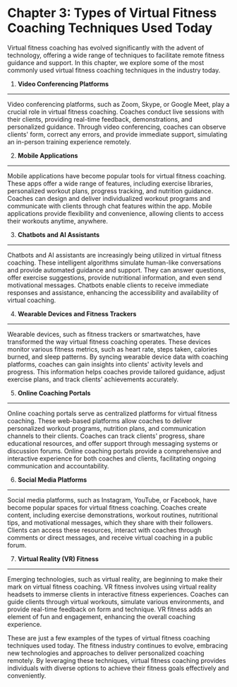 Chapter 3: Types of Virtual Fitness Coaching Techniques Used Today
==================================================================

Virtual fitness coaching has evolved significantly with the advent of technology, offering a wide range of techniques to facilitate remote fitness guidance and support. In this chapter, we explore some of the most commonly used virtual fitness coaching techniques in the industry today.

1. **Video Conferencing Platforms**
-----------------------------------

Video conferencing platforms, such as Zoom, Skype, or Google Meet, play a crucial role in virtual fitness coaching. Coaches conduct live sessions with their clients, providing real-time feedback, demonstrations, and personalized guidance. Through video conferencing, coaches can observe clients' form, correct any errors, and provide immediate support, simulating an in-person training experience remotely.

2. **Mobile Applications**
--------------------------

Mobile applications have become popular tools for virtual fitness coaching. These apps offer a wide range of features, including exercise libraries, personalized workout plans, progress tracking, and nutrition guidance. Coaches can design and deliver individualized workout programs and communicate with clients through chat features within the app. Mobile applications provide flexibility and convenience, allowing clients to access their workouts anytime, anywhere.

3. **Chatbots and AI Assistants**
---------------------------------

Chatbots and AI assistants are increasingly being utilized in virtual fitness coaching. These intelligent algorithms simulate human-like conversations and provide automated guidance and support. They can answer questions, offer exercise suggestions, provide nutritional information, and even send motivational messages. Chatbots enable clients to receive immediate responses and assistance, enhancing the accessibility and availability of virtual coaching.

4. **Wearable Devices and Fitness Trackers**
--------------------------------------------

Wearable devices, such as fitness trackers or smartwatches, have transformed the way virtual fitness coaching operates. These devices monitor various fitness metrics, such as heart rate, steps taken, calories burned, and sleep patterns. By syncing wearable device data with coaching platforms, coaches can gain insights into clients' activity levels and progress. This information helps coaches provide tailored guidance, adjust exercise plans, and track clients' achievements accurately.

5. **Online Coaching Portals**
------------------------------

Online coaching portals serve as centralized platforms for virtual fitness coaching. These web-based platforms allow coaches to deliver personalized workout programs, nutrition plans, and communication channels to their clients. Coaches can track clients' progress, share educational resources, and offer support through messaging systems or discussion forums. Online coaching portals provide a comprehensive and interactive experience for both coaches and clients, facilitating ongoing communication and accountability.

6. **Social Media Platforms**
-----------------------------

Social media platforms, such as Instagram, YouTube, or Facebook, have become popular spaces for virtual fitness coaching. Coaches create content, including exercise demonstrations, workout routines, nutritional tips, and motivational messages, which they share with their followers. Clients can access these resources, interact with coaches through comments or direct messages, and receive virtual coaching in a public forum.

7. **Virtual Reality (VR) Fitness**
-----------------------------------

Emerging technologies, such as virtual reality, are beginning to make their mark on virtual fitness coaching. VR fitness involves using virtual reality headsets to immerse clients in interactive fitness experiences. Coaches can guide clients through virtual workouts, simulate various environments, and provide real-time feedback on form and technique. VR fitness adds an element of fun and engagement, enhancing the overall coaching experience.

These are just a few examples of the types of virtual fitness coaching techniques used today. The fitness industry continues to evolve, embracing new technologies and approaches to deliver personalized coaching remotely. By leveraging these techniques, virtual fitness coaching provides individuals with diverse options to achieve their fitness goals effectively and conveniently.
